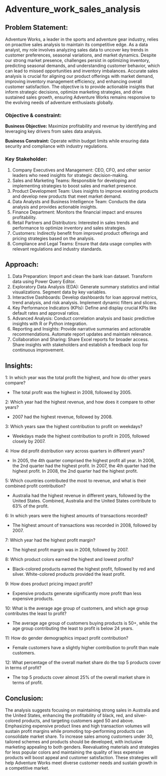 # Adventure_work_sales_analysis

## Problem Statement:
Adventure Works, a leader in the sports and adventure gear industry, relies on proactive sales analysis to maintain its competitive edge. As a data analyst, my role involves analyzing sales data to uncover key trends in customer preferences, seasonal variations, and market dynamics. Despite our strong market presence, challenges persist in optimizing inventory, predicting seasonal demands, and understanding customer behavior, which can lead to missed opportunities and inventory imbalances. Accurate sales analysis is crucial for aligning our product offerings with market demand, improving inventory management efficiency, and enhancing overall customer satisfaction. The objective is to provide actionable insights that inform strategic decisions, optimize marketing strategies, and drive sustained sales growth, ensuring Adventure Works remains responsive to the evolving needs of adventure enthusiasts globally.

### Objective & constraint:
**Business Objective:**
Maximize profitability and revenue by identifying and leveraging key drivers from sales data analysis.

**Business Constraint:**
Operate within budget limits while ensuring data security and compliance with industry regulations.

### Key Stakeholder:
1. Company Executives and Management:  CEO, CFO, and other senior leaders who need insights for strategic decision-making.
2. Sales and Marketing Teams:  Responsible for developing and implementing strategies to boost sales and market presence.
3. Product Development Team:  Uses insights to improve existing products and develop new products that meet market demand.
4. Data Analysts and Business Intelligence Team:  Conducts the data analysis and provides actionable insights.
5. Finance Department:  Monitors the financial impact and ensures profitability.
6. Retail Partners and Distributors:  Interested in sales trends and performance to optimize inventory and sales strategies.
7. Customers:  Indirectly benefit from improved product offerings and pricing strategies based on the analysis.
8. Compliance and Legal Teams:  Ensure that data usage complies with relevant regulations and industry standards.

## Approach:
1. Data Preparation: Import and clean the bank loan dataset. Transform data using Power Query Editor.
2. Exploratory Data Analysis (EDA): Generate summary statistics and initial visualizations. Segment data by key variables.
3. Interactive Dashboards: Develop dashboards for loan approval metrics, trend analysis, and risk analysis. Implement dynamic filters and slicers.
4. Key Performance Indicators (KPIs): Define and display crucial KPIs like default rates and approval ratios.
5. Advanced Analysis: Conduct correlation analysis and basic predictive insights with R or Python integration.
6. Reporting and Insights: Provide narrative summaries and actionable recommendations. Automate report updates and maintain relevance.
7. Collaboration and Sharing: Share Excel reports for broader access. Share insights with stakeholders and establish a feedback loop for continuous improvement.

## Insights:
1: In which year was the total profit the highest, and how do other years compare?
  - The total profit was the highest in 2008, followed by 2005.

2: Which year had the highest revenue, and how does it compare to other years?
  - 2007 had the highest revenue, followed by 2008.

3: Which years saw the highest contribution to profit on weekdays?
  - Weekdays made the highest contribution to profit in 2005, followed closely by 2007.

4: How did profit distribution vary across quarters in different years?
  - In 2005, the 4th quarter comprised the highest profit all year.
    In 2006, the 2nd quarter had the highest profit.
    In 2007, the 4th quarter had the highest profit.
    In 2008, the 2nd quarter had the highest profit.

5: Which countries contributed the most to revenue, and what is their combined profit contribution?
  - Australia had the highest revenue in different years, followed by the United States. Combined, Australia and the United States contribute to 63% of the profit.

6: In which years were the highest amounts of transactions recorded?
  - The highest amount of transactions was recorded in 2008, followed by 2007.

7: Which year had the highest profit margin?
  - The highest profit margin was in 2008, followed by 2007.

8: Which product colors earned the highest and lowest profits?
  - Black-colored products earned the highest profit, followed by red and silver. White-colored products provided the least profit.

9: How does product pricing impact profit?
  - Expensive products generate significantly more profit than less expensive products.

10: What is the average age group of customers, and which age group contributes the least to profit?
  - The average age group of customers buying products is 50+, while the age group contributing the least to profit is below 24 years.

11: How do gender demographics impact profit contribution?
  - Female customers have a slightly higher contribution to profit than male customers.

12: What percentage of the overall market share do the top 5 products cover in terms of profit?
  - The top 5 products cover almost 25% of the overall market share in terms of profit.


## Conclusion:
The analysis suggests focusing on maintaining strong sales in Australia and the United States, enhancing the profitability of black, red, and silver-colored products, and targeting customers aged 50 and above. Emphasizing expensive product lines and high transaction volumes will sustain profit margins while promoting top-performing products can consolidate market share. To increase sales among customers under 30, tailored schemes and products should be developed, with inclusive marketing appealing to both genders. Reevaluating materials and strategies for less popular colors and maintaining the quality of less expensive products will boost appeal and customer satisfaction. These strategies will help Adventure Works meet diverse customer needs and sustain growth in a competitive market.




